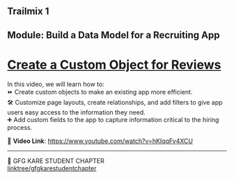 ## Trailmix 1
## Module: Build a Data Model for a Recruiting App
# [Create a Custom Object for Reviews](https://trailhead.salesforce.com/content/learn/projects/build-a-data-model-for-a-recruiting-app/create-a-custom-object-for-reviews?trailmix_creator_id=journeytosalesforce&trailmix_slug=trailmix-1)

 
In this video, we will learn how to:   
⏩ Create custom objects to make an existing app more efficient.  
 🛠 Customize page layouts, create relationships, and add filters to give app users easy access to the information they need.  
➕ Add custom fields to the app to capture information critical to the hiring process.  

🎥 __Video Link__: https://www.youtube.com/watch?v=hKIqqFv4XCU


---

💚 GFG KARE STUDENT CHAPTER  
[linktree/gfgkarestudentchapter](https://linktr.ee/gfgkarestudentchapter)